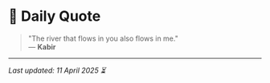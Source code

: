 # 📜 Daily Quote

> "The river that flows in you also flows in me."  
> — **Kabir**

---

_Last updated: 11 April 2025 ⏳_
